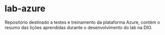 # lab-azure
Repositório destinado a testes e treinamento da plataforma Azure, contém o resumo das lições aprendidas durante o desenvolvimento do lab na DIO.
